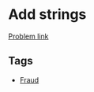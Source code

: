 # Add strings

[Problem link](https://leetcode.com/problems/add-strings)

## Tags

* [Fraud](/README.md#Fraud)
